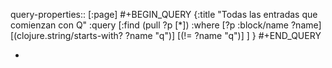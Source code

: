 query-properties:: [:page]
#+BEGIN_QUERY
{:title "Todas las entradas que comienzan con Q"
 :query [:find (pull ?p [*])
         :where 
         [?p :block/name ?name]
	 [(clojure.string/starts-with? ?name "q")]
     [(!= ?name "q")]
	 ]
}
#+END_QUERY

-